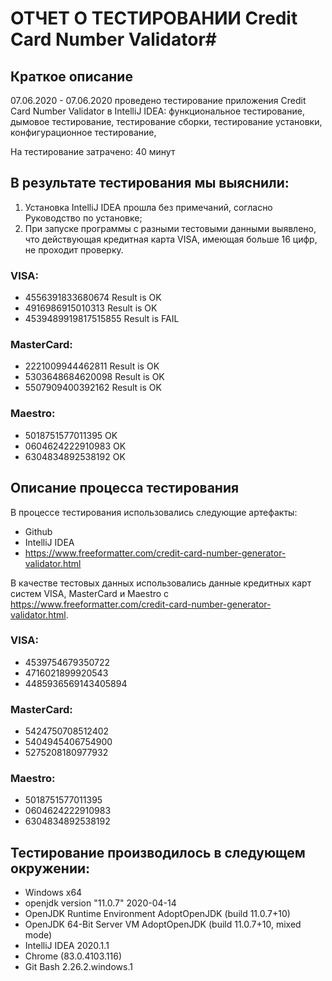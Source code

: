 # ОТЧЕТ О ТЕСТИРОВАНИИ Credit Card Number Validator#

## Краткое описание

07.06.2020 - 07.06.2020  проведено тестирование приложения Credit Card Number Validator в IntelliJ IDEA: функциональное тестирование, дымовое тестирование, тестирование сборки, тестирование установки, конфигурационное тестирование,

На тестирование затрачено: 40 минут

## В результате тестирования мы выяснили:
1. Установка IntelliJ IDEA прошла без примечаний, согласно Руководство по установке; 
2. При запуске программы с разными тестовыми данными выявлено, что действующая кредитная карта VISA, имеющая больше 16 цифр, не проходит проверку.

### VISA:

 * 4556391833680674 Result is OK
 * 4916986915010313 Result is OK
 * 4539489919817515855 Result is FAIL

### MasterCard:

* 2221009944462811 Result is OK
* 5303648684620098 Result is OK
* 5507909400392162 Result is OK

### Maestro:

* 5018751577011395 OK
* 0604624222910983 OK
* 6304834892538192 OK

## Описание процесса тестирования

В процессе тестирования использовались следующие артефакты:

* Github
* IntelliJ IDEA
* https://www.freeformatter.com/credit-card-number-generator-validator.html

В качестве тестовых данных использовались данные кредитных карт систем VISA, MasterCard и Maestro с https://www.freeformatter.com/credit-card-number-generator-validator.html.

### VISA:

* 4539754679350722 
* 4716021899920543 
* 4485936569143405894 

### MasterCard:

* 5424750708512402 
* 5404945406754900 
* 5275208180977932 

### Maestro:

* 5018751577011395 
* 0604624222910983 
* 6304834892538192 


## Тестирование производилось в следующем окружении:

* Windows x64
* openjdk version "11.0.7" 2020-04-14
* OpenJDK Runtime Environment AdoptOpenJDK (build 11.0.7+10)
* OpenJDK 64-Bit Server VM AdoptOpenJDK (build 11.0.7+10, mixed mode)
* IntelliJ IDEA 2020.1.1
* Chrome (83.0.4103.116)
* Git Bash 2.26.2.windows.1


